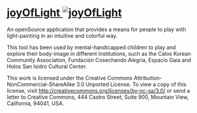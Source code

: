 # [joyOfLight ![joyOfLight](http://patriciogonzalezvivo.com/images/projects/02comunitas.jpg)](http://patriciogonzalezvivo.com/2009/joyoflight/) #

An openSource application that provides a means for people to play with light-painting in an intuitive and colorful way.


This tool has been used by mental-handicapped children to play and explore their body-image in different institutions, such as the Calos Korean Community Association, Fundación Cosechando Alegría, Espacio Gaia and Holos San Isidro Cultural Center.


This work is licensed under the Creative Commons Attribution-NonCommercial-ShareAlike 3.0 Unported License. To view a copy of this license, visit http://creativecommons.org/licenses/by-nc-sa/3.0/ or send a letter to Creative Commons, 444 Castro Street, Suite 900, Mountain View, California, 94041, USA.